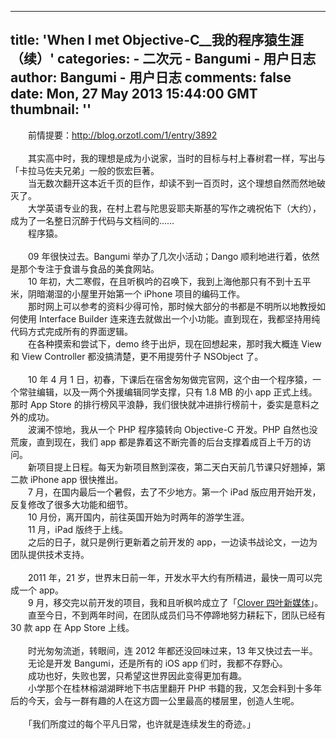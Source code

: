 
---
title: 'When I met Objective-C__我的程序猿生涯（续）'
categories: 
    - 二次元
    - Bangumi - 用户日志
author: Bangumi - 用户日志
comments: false
date: Mon, 27 May 2013 15:44:00 GMT
thumbnail: ''
---

<div>   
　　前情提要：<a href="http://blog.orzotl.com/1/entry/3892" target="_blank" rel="nofollow external noopener" class="l">http://blog.orzotl.com/1/entry/3892</a><br>
<br>
　　其实高中时，我的理想是成为小说家，当时的目标与村上春树君一样，写出与「卡拉马佐夫兄弟」一般的恢宏巨著。<br>
　　当无数次翻开这本近千页的巨作，却读不到一百页时，这个理想自然而然地破灭了。<br>
　　大学英语专业的我，在村上君与陀思妥耶夫斯基的写作之魂祝佑下（大约），成为了一名整日沉醉于代码与文档间的……<br>
　　程序猿。<br>
<br>
　　09 年很快过去。Bangumi 举办了几次小活动；Dango 顺利地进行着，依然是那个专注于食谱与食品的美食网站。<br>
　　10 年初，大二寒假，在且听枫吟的召唤下，我到上海他那只有不到十五平米，阴暗潮湿的小屋里开始第一个 iPhone 项目的编码工作。<br>
　　那时网上可以参考的资料少得可怜，那时候大部分的书都是不明所以地教授如何使用 Interface Builder 连来连去就做出一个小功能。直到现在，我都坚持用纯代码方式完成所有的界面逻辑。<br>
　　在各种摸索和尝试下，demo 终于出炉，现在回想起来，那时我大概连 View 和 View Controller 都没搞清楚，更不用提劳什子 NSObject 了。<br>
<br>
　　10 年 4 月 1 日，初春，下课后在宿舍匆匆做完官网，这个由一个程序猿，一个常驻编辑，以及一两个外援编辑同学支撑，只有 1.8 MB 的小 app 正式上线。那时 App Store 的排行榜风平浪静，我们很快就冲进排行榜前十，委实是意料之外的成功。<br>
　　波澜不惊地，我从一个 PHP 程序猿转向 Objective-C 开发。PHP 自然也没荒废，直到现在，我们 app 都是靠着这不断完善的后台支撑着成百上千万的访问。<br>
　　新项目提上日程。每天为新项目熬到深夜，第二天白天前几节课只好翘掉，第二款 iPhone app 很快推出。<br>
　　7 月，在国内最后一个暑假，去了不少地方。第一个 iPad 版应用开始开发，反复修改了很多大功能和细节。<br>
　　10 月份，离开国内，前往英国开始为时两年的游学生涯。<br>
　　11 月，iPad 版终于上线。<br>
　　之后的日子，就只是例行更新着之前开发的 app，一边读书战论文，一边为团队提供技术支持。<br>
<br>
　　2011 年，21 岁，世界末日前一年，开发水平大约有所精进，最快一周可以完成一个 app。<br>
　　9 月，移交完以前开发的项目，我和且听枫吟成立了「<a href="http://clover.ly/" target="_blank" rel="nofollow external noopener" class="l">Clover 四叶新媒体</a>」。<br>
　　直至今日，不到两年时间，在团队成员们马不停蹄地努力耕耘下，团队已经有 30 款 app 在 App Store 上线。<br>
<br>
　　时光匆匆流逝，转眼间，连 2012 年都还没回味过来，13 年又快过去一半。<br>
　　无论是开发 Bangumi，还是所有的 iOS app 们时，我都不存野心。<br>
　　成功也好，失败也罢，只希望这世界因此变得更加有趣。<br>
　　小学那个在桂林榕湖湖畔地下书店里翻开 PHP 书籍的我，又怎会料到十多年后的今天，会与一群有趣的人在这方圆一公里最高的楼层里，创造人生呢。<br>
<br>
　　「我们所度过的每个平凡日常，也许就是连续发生的奇迹。」   
</div>
            